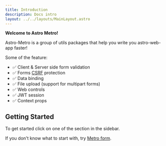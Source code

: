 ```yaml
---
title: Introduction
description: Docs intro
layout: ../../layouts/MainLayout.astro
---
```


**Welcome to Astro Metro!**

Astro-Metro is a group of utils packages that help you write you astro-web-app faster!


Some of the feature:

- ✅ Client & Server side form validation
- ✅ Forms [CSRF](https://developer.mozilla.org/en-US/docs/Glossary/CSRF) protection
- ✅ Data binding
- ✅ File upload (support for multipart forms)
- ✅ Web controls
- ✅ JWT session
- ✅ Context props

## Getting Started

To get started click on one of the section in the sidebar.

If you don't know what to start with, try [Metro form](./forms/getting-started).
